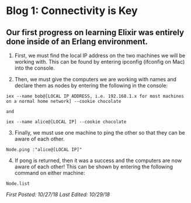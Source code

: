 # Blog 1: Connectivity is Key

## Our first progress on learning Elixir was entirely done inside of an Erlang environment.

1. First, we must find the local IP address on the two machines we will be working with. This can be found by entering ipconfig (ifconfig on Mac) into the console.

2. Then, we must give the computers we are working with names and declare them as nodes by entering the following in the console:

```
iex --name bob@[LOCAL IP ADDRESS, i.e. 192.168.1.x for most machines on a normal home network] --cookie chocolate

and

iex --name alice@[LOCAL IP] --cookie chocolate
```

3. Finally, we must use one machine to ping the other so that they can be aware of each other.

```
Node.ping :"alice@[LOCAL IP]"
```

4. If pong is returned, then it was a success and the computers are now aware of each other! This can be shown by entering the following command on either machine:

```
Node.list
```

*First Posted: 10/27/18*
*Last Edited: 10/29/18*
